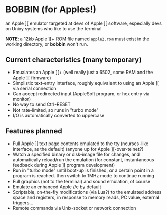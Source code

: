 # BOBBIN (for Apples!)

an Apple \]\[ emulator targeted at devs of Apple \]\[ software, especially devs on Unixy systems who like to use the terminal

**NOTE**: a 12kb Apple \]\[+ ROM file named `apple2.rom` must exist in the working directory, or **bobbin** won't run.

## Current characteristics (many temporary)

- Emualates an Apple \]\[+ (well really just a 6502, some RAM and the Apple ][ firmware)
- Simplistic text-entry interface, roughly equivalent to using an Apple ][ via serial connection
- Can accept redirected input (AppleSoft program, or hex entry via monitor)
- No way to send Ctrl-RESET
- Not rate-limited, so runs in "turbo mode"
- I/O is automatically converted to uppercase

## Features planned

- Full Apple \]\[ text page contents emulated to the tty (ncurses-like interface, as the default) (anyone up for Apple \]\[-over-telnet?)
- Watch a specified binary or disk-image file for changes, and automatically reload/run the emulation (for constant, instantaneous feedback during Apple \]\[ program development)
- Run in "turbo mode" until boot-up is finished, or a certain point in a program is reached. then switch to 1MHz mode to continue running
- Full graphics (not to the terminal) and sound emulation, of course
- Emulate an enhanced Apple //e by default
- Scriptable, on-the-fly modifications (via Lua?) to the emulated address space and registers, in response to memory reads, PC value, external triggers...
- Remote commands via Unix-socket or network connection
